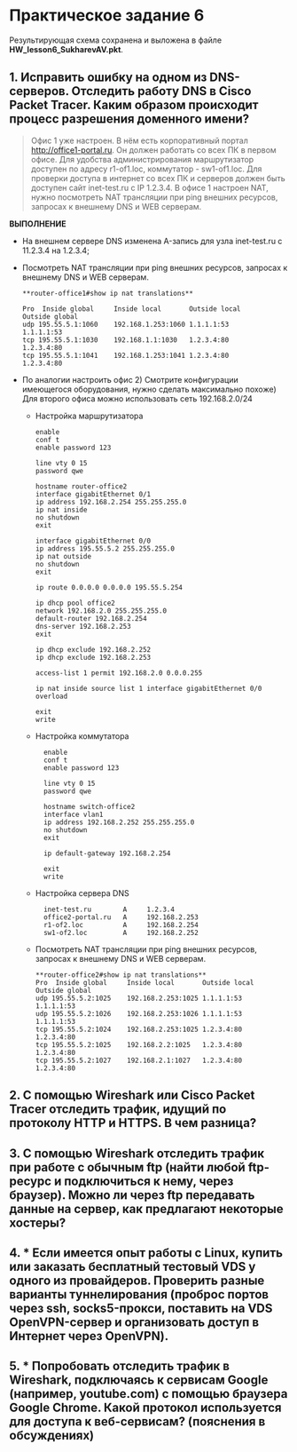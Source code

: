 # Практическое задание 6

Результирующая схема сохранена и выложена в файле **HW_lesson6_SukharevAV.pkt**.

## 1. Исправить ошибку на одном из DNS-серверов. Отследить работу DNS в Cisco Packet Tracer. Каким образом происходит процесс разрешения доменного имени?

> Офис 1 уже настроен. 
> В нём есть корпоративный портал http://office1-portal.ru. Он должен работать со всех ПК в первом офисе.
> Для удобства администрирования маршрутизатор доступен по адресу r1-of1.loc, коммутатор - sw1-of1.loc.
> Для проверки доступа в интернет со всех ПК и серверов должен быть доступен сайт inet-test.ru c IP 1.2.3.4.
> В офисе 1 настроен NAT, нужно посмотреть NAT трансляции при ping внешних ресурсов, запроcах к внешнему DNS и WEB серверам.

**ВЫПОЛНЕНИЕ**

* На внешнем сервере DNS изменена A-запись для узла inet-test.ru c 11.2.3.4 на 1.2.3.4;
* Посмотреть NAT трансляции при ping внешних ресурсов, запроcах к внешнему DNS и WEB серверам.

      **router-office1#show ip nat translations**

      Pro  Inside global     Inside local       Outside local      Outside global
      udp 195.55.5.1:1060    192.168.1.253:1060 1.1.1.1:53         1.1.1.1:53
      tcp 195.55.5.1:1030    192.168.1.1:1030   1.2.3.4:80         1.2.3.4:80
      tcp 195.55.5.1:1041    192.168.1.253:1041 1.2.3.4:80         1.2.3.4:80

* По аналогии настроить офис 2) Смотрите конфигурации имеющегося оборудования, нужно сделать максимально похоже) 
Для второго офиса можно использовать сеть 192.168.2.0/24
  * Настройка маршрутизатора

        enable
        conf t
        enable password 123

        line vty 0 15
        password qwe

        hostname router-office2
        interface gigabitEthernet 0/1
        ip address 192.168.2.254 255.255.255.0
        ip nat inside
        no shutdown
        exit

        interface gigabitEthernet 0/0
        ip address 195.55.5.2 255.255.255.0
        ip nat outside 
        no shutdown
        exit

        ip route 0.0.0.0 0.0.0.0 195.55.5.254

        ip dhcp pool office2
        network 192.168.2.0 255.255.255.0
        default-router 192.168.2.254
        dns-server 192.168.2.253
        exit
        
        ip dhcp exclude 192.168.2.252
        ip dhcp exclude 192.168.2.253

        access-list 1 permit 192.168.2.0 0.0.0.255

        ip nat inside source list 1 interface gigabitEthernet 0/0 overload 
        
        exit
        write

  * Настройка коммутатора

          enable
          conf t
          enable password 123

          line vty 0 15
          password qwe

          hostname switch-office2
          interface vlan1
          ip address 192.168.2.252 255.255.255.0
          no shutdown
          exit

          ip default-gateway 192.168.2.254

          exit
          write

  * Настройка сервера DNS

          inet-test.ru        A     1.2.3.4
          office2-portal.ru   A     192.168.2.253
          r1-of2.loc          A     192.168.2.254
          sw1-of2.loc         A     192.168.2.252

  * Посмотреть NAT трансляции при ping внешних ресурсов, запроcах к внешнему DNS и WEB серверам.

        **router-office2#show ip nat translations**
        Pro  Inside global     Inside local       Outside local      Outside global
        udp 195.55.5.2:1025    192.168.2.253:1025 1.1.1.1:53         1.1.1.1:53
        udp 195.55.5.2:1026    192.168.2.253:1026 1.1.1.1:53         1.1.1.1:53
        tcp 195.55.5.2:1024    192.168.2.253:1025 1.2.3.4:80         1.2.3.4:80
        tcp 195.55.5.2:1025    192.168.2.2:1025   1.2.3.4:80         1.2.3.4:80
        tcp 195.55.5.2:1027    192.168.2.1:1027   1.2.3.4:80         1.2.3.4:80


## 2. С помощью Wireshark или Cisco Packet Tracer отследить трафик, идущий по протоколу HTTP и HTTPS. В чем разница?
## 3. С помощью Wireshark отследить трафик при работе с обычным ftp (найти любой ftp-ресурс и подключиться к нему, через браузер). Можно ли через ftp передавать данные на сервер, как предлагают некоторые хостеры?
## 4. * Если имеется опыт работы с Linux, купить или заказать бесплатный тестовый VDS у одного из провайдеров. Проверить разные варианты туннелирования (проброс портов через ssh, socks5-прокси, поставить на VDS OpenVPN-сервер и организовать доступ в Интернет через OpenVPN).
## 5. * Попробовать отследить трафик в Wireshark, подключаясь к сервисам Google (например, youtube.com) с помощью браузера Google Chrome. Какой протокол используется для доступа к веб-сервисам? (пояснения в обсуждениях)